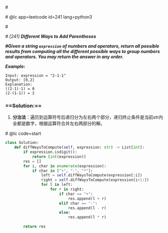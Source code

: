 \#

\# @lc app=leetcode id=241 lang=python3

\#

*\# [241] **Different Ways to Add Parentheses***

***\#Given a string `expression` of numbers and operators, return all possible results from computing all the different possible ways to group numbers and operators. You may return the answer in any order.***

***Example:***

```
Input: expression = "2-1-1"
Output: [0,2]
Explanation:
((2-1)-1) = 0 
(2-(1-1)) = 2
```

### ==Solution:==

1. **分治法**：遍历到运算符号后递归分为左右两个部分，递归终止条件是当前str内全都是数字，根据运算符合并左右两部分的解。

\# @lc code=start

```python
class Solution:
    def diffWaysToCompute(self, expression: str) -> List[int]:
        if expression.isdigit():
            return [int(expression)]
        res = []
        for i, char in enumerate(expression):
            if char in ["+", "-", "*"]:
                left = self.diffWaysToCompute(expression[:i])
                right = self.diffWaysToCompute(expression[i+1:])
                for l in left:
                    for r in right:
                        if char == "+":
                            res.append(l + r)
                        elif char == "-":
                            res.append(l - r)
                        else:
                            res.append(l * r)
        
        return res
```

